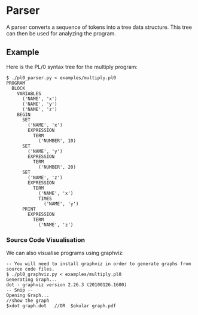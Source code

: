 # Parser

A parser converts a sequence of tokens into a tree data structure. This tree can then be used for analyzing the program.

## Example

Here is the PL/0 syntax tree for the multiply program:

```
$ ./pl0_parser.py < examples/multiply.pl0
PROGRAM
  BLOCK
    VARIABLES
      ('NAME', 'x')
      ('NAME', 'y')
      ('NAME', 'z')
    BEGIN
      SET
        ('NAME', 'x')
        EXPRESSION
          TERM
            ('NUMBER', 10)
      SET
        ('NAME', 'y')
        EXPRESSION
          TERM
            ('NUMBER', 20)
      SET
        ('NAME', 'z')
        EXPRESSION
          TERM
            ('NAME', 'x')
            TIMES
              ('NAME', 'y')
      PRINT
        EXPRESSION
          TERM
            ('NAME', 'z')
```

### Source Code Visualisation

We can also visualise programs using graphviz:

```
-- You will need to install graphviz in order to generate graphs from source code files.
$ ./pl0_graphviz.py < examples/multiply.pl0 
Generating Graph...
dot - graphviz version 2.26.3 (20100126.1600)
-- Snip --
Opening Graph...
//show the graph 
$xdot graph.dot   //OR  $okular graph.pdf
```